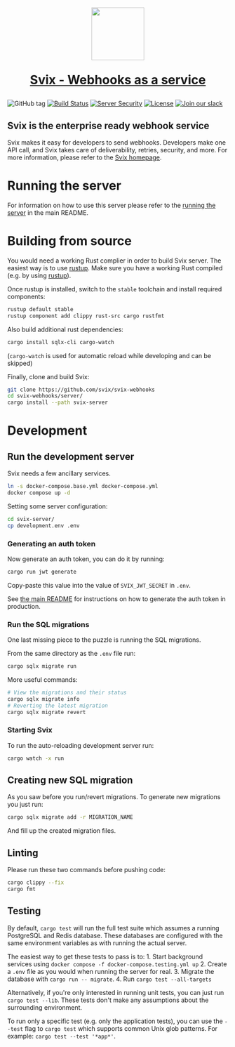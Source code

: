 <h1 align="center">
  <a href="https://www.svix.com">
    <img width="120" src="https://avatars.githubusercontent.com/u/80175132?s=200&v=4" />
    <p align="center">Svix - Webhooks as a service</p>
  </a>
</h1>

![GitHub tag](https://img.shields.io/github/tag/svix/svix-webhooks.svg)
[![Build Status](https://github.com/svix/svix-webhooks/workflows/Server%20CI/badge.svg)](https://github.com/svix/svix-webhooks/actions)
[![Server Security](https://github.com/svix/svix-webhooks/actions/workflows/server-security.yml/badge.svg)](https://github.com/svix/svix-webhooks/actions/workflows/server-security.yml)
[![License](https://img.shields.io/badge/license-MIT-brightgreen.svg)](LICENSE)
[![Join our slack](https://img.shields.io/badge/Slack-join%20the%20community-blue?logo=slack&style=social)](https://www.svix.com/slack/)

## Svix is the enterprise ready webhook service

Svix makes it easy for developers to send webhooks. Developers make one API call, and Svix takes care of deliverability, retries, security, and more. For more information, please refer to the [Svix homepage](https://www.svix.com).

# Running the server

For information on how to use this server please refer to the [running the server](../README.md#running-the-server) in the main README.

# Building from source

You would need a working Rust complier in order to build Svix server.
The easiest way is to use [rustup](https://rustup.rs/).
Make sure you have a working Rust compiled (e.g. by using [rustup](https://rustup.rs/)).

Once rustup is installed, switch to the `stable` toolchain and install required components:
```sh
rustup default stable
rustup component add clippy rust-src cargo rustfmt
```

Also build additional rust dependencies:
```sh
cargo install sqlx-cli cargo-watch
```
(`cargo-watch` is used for automatic reload while developing and can be skipped)

Finally, clone and build Svix:

```sh
git clone https://github.com/svix/svix-webhooks
cd svix-webhooks/server/
cargo install --path svix-server
```

# Development

## Run the development server

Svix needs a few ancillary services.
```sh
ln -s docker-compose.base.yml docker-compose.yml
docker compose up -d
```

Setting some server configuration:
```sh
cd svix-server/
cp development.env .env
```

### Generating an auth token

Now generate an auth token, you can do it by running:
```sh
cargo run jwt generate
```
Copy-paste this value into the value of `SVIX_JWT_SECRET` in `.env`.

See [the main README](../README.md) for instructions on how to generate the auth token in production.

### Run the SQL migrations

One last missing piece to the puzzle is running the SQL migrations.

From the same directory as the `.env` file run:
```sh
cargo sqlx migrate run
```

More useful commands:
```sh
# View the migrations and their status
cargo sqlx migrate info
# Reverting the latest migration
cargo sqlx migrate revert
```

### Starting Svix

To run the auto-reloading development server run:
```sh
cargo watch -x run
```

## Creating new SQL migration

As you saw before you run/revert migrations. To generate new migrations you just run:
```sh
cargo sqlx migrate add -r MIGRATION_NAME
```

And fill up the created migration files.


## Linting

Please run these two commands before pushing code:

```sh
cargo clippy --fix
cargo fmt
```

## Testing

By default, `cargo test` will run the full test suite which assumes a running PostgreSQL and Redis database.
These databases are configured with the same environment variables as with running the actual server.

The easiest way to get these tests to pass is to:
    1. Start background services using `docker compose -f docker-compose.testing.yml up`
    2. Create a `.env` file as you would when running the server for real.
    3. Migrate the database with `cargo run -- migrate`.
    4. Run `cargo test --all-targets`

Alternatively, if you're only interested in running unit tests, you can just run `cargo test --lib`. These tests don't make any assumptions about the surrounding environment.

To run only a specific test (e.g. only the application tests), you can use the `--test` flag to `cargo test` which supports common Unix glob patterns. For example: `cargo test --test '*app*'`.
